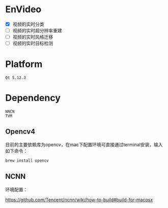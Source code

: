 # EnVideo
- [x] 视频的实时分类
- [ ] 视频的实时超分辨率重建
- [ ] 视频的实时风格迁移
- [ ] 视频的实时目标检测
# Platform
    Qt 5.12.3
# Dependency
    NNCN
    TVM
## Opencv4
目前的主要依赖库为opencv，在mac下配置环境可直接通过terminal安装，输入如下命令：
```sh
brew install opencv
```
## NCNN
环境配置：

https://github.com/Tencent/ncnn/wiki/how-to-build#build-for-macosx





